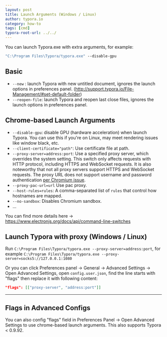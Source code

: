 ```yaml
---
layout: post
title: Launch Arguments (Windows / Linux)
author: typora.io
category: how-to
tags: [cmd]
typora-root-url: ../../
---
```


You can launch Typora.exe with extra arguments, for example:

```cmd
"C:\Program Files\Typora/typora.exe" --disable-gpu
```

## Basic

- `--new` : launch Typora with new untitled document, ignores the launch options in preferences panel. (http://support.typora.io/File-Management/#set-default-folder)
- `--reopen-file`: launch Typora and reopen last close files, ignores the launch options in preferences panel. 

## Chrome-based Launch Arguments

- `--disable-gpu`: disable GPU (hardware acceleration) when launch Typora. You can use this if you're on Linux, may meet rendering issues like window black, etc.
- `--client-certificate="path"`: Use certificate file at path.
- `--proxy-server=address:port`: Use a specified proxy server, which overrides the system setting. This switch only affects requests with HTTP protocol, including HTTPS and WebSocket requests. It is also noteworthy that not all proxy servers support HTTPS and WebSocket requests. The proxy URL does not support username and password authentication [per Chromium issue](https://bugs.chromium.org/p/chromium/issues/detail?id=615947).
- `--proxy-pac-url=url` Use pac proxy.
- `--host-rules=rules`: A comma-separated list of `rules` that control how hostnames are mapped.
- `--no-sandbox`: Disables Chromium sandbox.
- ...

You can find more details here → https://www.electronjs.org/docs/api/command-line-switches

## Launch Typora with proxy (Windows / Linux)

Run `C:\Program Files\Typora/typora.exe --proxy-server=address:port`, for example `C:\Program Files\Typora/typora.exe --proxy-server=socks5://127.0.0.1:1080`

Or you can click Preferences panel -> General -> Advanced Settings -> Open Advanced Settings, open `config.user.json`, find the line starts with "flags" then replace it with following content:

```json
"flags": [["proxy-server", "address:port"]]
```

---

## Flags in Advanced Configs

You can also config "flags" field in Preferences Panel → Open Advanced Settings to use chrome-based launch arguments. This also supports Typora < 0.9.92.